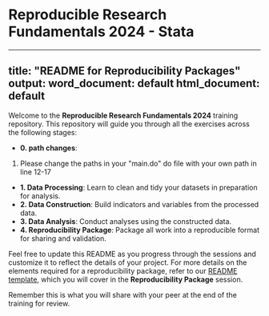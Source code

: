 # Reproducible Research Fundamentals 2024 - Stata

---
title: "README for Reproducibility Packages"
output:
  word_document: default
  html_document: default
---

Welcome to the **Reproducible Research Fundamentals 2024** training repository. This repository will guide you through all the exercises across the following stages:

- **0. path changes**: 
1. Please change the paths in your "main.do" do file with your own path in line 12-17

- **1. Data Processing**: Learn to clean and tidy your datasets in preparation for analysis.
- **2. Data Construction**: Build indicators and variables from the processed data.
- **3. Data Analysis**: Conduct analyses using the constructed data.
- **4. Reproducibility Package**: Package all work into a reproducible format for sharing and validation.

Feel free to update this README as you progress through the sessions and customize it to reflect the details of your project. For more details on the elements required for a reproducibility package, refer to our [README template](https://github.com/worldbank/wb-reproducible-research-repository/blob/main/resources/README_Template.md), which you will cover in the **Reproducibility Package** session.

Remember this is what you will share with your peer at the end of the training for review. 

